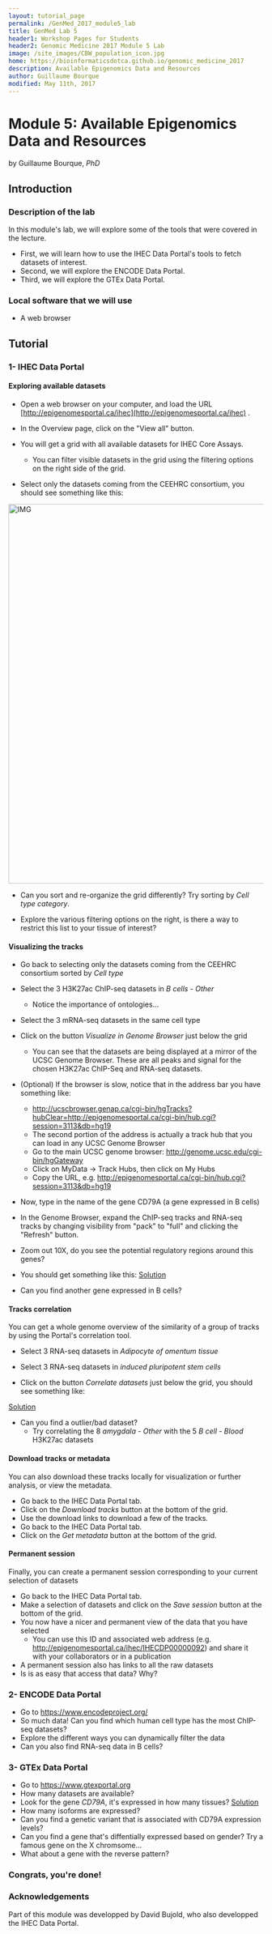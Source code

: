 ```yaml
---
layout: tutorial_page
permalink: /GenMed_2017_module5_lab
title: GenMed Lab 5
header1: Workshop Pages for Students
header2: Genomic Medicine 2017 Module 5 Lab
image: /site_images/CBW_population_icon.jpg
home: https://bioinformaticsdotca.github.io/genomic_medicine_2017
description: Available Epigenomics Data and Resources
author: Guillaume Bourque
modified: May 11th, 2017
---
```


# Module 5: Available Epigenomics Data and Resources

by Guillaume Bourque, *PhD*

## Introduction

### Description of the lab
In this module's lab, we will explore some of the tools that were covered in the lecture.

* First, we will learn how to use the IHEC Data Portal's tools to fetch datasets of interest.
* Second, we will explore the ENCODE Data Portal.
* Third, we will explore the GTEx Data Portal.

### Local software that we will use
* A web browser


## Tutorial

### 1- IHEC Data Portal

#### Exploring available datasets
* Open a web browser on your computer, and load the URL [http://epigenomesportal.ca/ihec](http://epigenomesportal.ca/ihec) .

* In the Overview page, click on the "View all" button.

* You will get a grid with all available datasets for IHEC Core Assays.
    * You can filter visible datasets in the grid using the filtering options on the right side of the grid.

* Select only the datasets coming from the CEEHRC consortium, you should see something like this:

<img src="https://bioinformaticsdotca.github.io/Genomic_Med_2017/img/ihec_data.jpeg" alt="IMG" width="750" />

* Can you sort and re-organize the grid differently? Try sorting by *Cell type category*.

* Explore the various filtering options on the right, is there a way to restrict this list to your tissue of interest?


#### Visualizing the tracks

* Go back to selecting only the datasets coming from the CEEHRC consortium sorted by *Cell type*

* Select the 3 H3K27ac ChIP-seq datasets in *B cells - Other*
   * Notice the importance of ontologies...
   
* Select the 3 mRNA-seq datasets in the same cell type

* Click on the button *Visualize in Genome Browser* just below the grid
   * You can see that the datasets are being displayed at a mirror of the UCSC Genome Browser. These are all peaks and signal for the chosen H3K27ac ChIP-Seq and RNA-seq datasets. 

* (Optional) If the browser is slow, notice that in the address bar you have something like:
   * http://ucscbrowser.genap.ca/cgi-bin/hgTracks?hubClear=http://epigenomesportal.ca/cgi-bin/hub.cgi?session=3113&db=hg19
   * The second portion of the address is actually a track hub that you can load in any UCSC Genome Browser
   * Go to the main UCSC genome browser: http://genome.ucsc.edu/cgi-bin/hgGateway
   * Click on MyData -> Track Hubs, then click on My Hubs
   * Copy the URL, e.g. http://epigenomesportal.ca/cgi-bin/hub.cgi?session=3113&db=hg19
   
* Now, type in the name of the gene CD79A (a gene expressed in B cells)
   
* In the Genome Browser, expand the ChIP-seq tracks and RNA-seq tracks by changing visibility from "pack" to "full" and clicking the "Refresh" button.

* Zoom out 10X, do you see the potential regulatory regions around this genes?

* You should get something like this: [Solution](https://github.com/bioinformaticsdotca/Genomic_Med_2017/blob/master/img/CD79A.jpg)

* Can you find another gene expressed in B cells?

#### Tracks correlation
You can get a whole genome overview of the similarity of a group of tracks by using the Portal's correlation tool.

* Select 3 RNA-seq datasets in *Adipocyte of omentum tissue*

* Select 3 RNA-seq datasets in *induced pluripotent stem cells*

* Click on the button *Correlate datasets* just below the grid, you should see something like:

[Solution](https://github.com/bioinformaticsdotca/Genomic_Med_2017/blob/master/img/correlation.jpeg)

* Can you find a outlier/bad dataset?
   * Try correlating the 8 *amygdala - Other* with the 5 *B cell - Blood* H3K27ac datasets 

#### Download tracks or metadata
You can also download these tracks locally for visualization or further analysis, or view the metadata.

* Go back to the IHEC Data Portal tab.
* Click on the *Download tracks* button at the bottom of the grid.
* Use the download links to download a few of the tracks.
* Go back to the IHEC Data Portal tab.
* Click on the *Get metadata* button at the bottom of the grid.

#### Permanent session
Finally, you can create a permanent session corresponding to your current selection of datasets

* Go back to the IHEC Data Portal tab.
* Make a selection of datasets and click on the *Save session* button at the bottom of the grid.
* You now have a nicer and permanent view of the data that you have selected
   * You can use this ID and associated web address (e.g. http://epigenomesportal.ca/ihec/IHECDP00000092) and share it with your collaborators or in a publication
* A permanent session also has links to all the raw datasets
* Is is as easy that access that data? Why?

### 2- ENCODE Data Portal

* Go to https://www.encodeproject.org/
* So much data! Can you find which human cell type has the most ChIP-seq datasets?
* Explore the different ways you can dynamically filter the data
* Can you also find RNA-seq data in B cells?

### 3- GTEx Data Portal

* Go to https://www.gtexportal.org
* How many datasets are available?
* Look for the gene *CD79A*, it's expressed in how many tissues? [Solution](https://github.com/bioinformaticsdotca/Genomic_Med_2017/blob/master/img/CD79A_gtex.jpeg)
* How many isoforms are expressed?
* Can you find a genetic variant that is associated with CD79A expression levels?
* Can you find a gene that's diffentially expressed based on gender? Try a famous gene on the X chromsome...
* What about a gene with the reverse pattern?

### Congrats, you're done!

### Acknowledgements

Part of this module was developped by David Bujold, who also developped the IHEC Data Portal.
